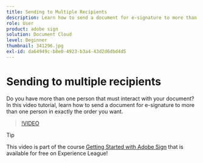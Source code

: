 ```yaml
---
title: Sending to Multiple Recipients
description: Learn how to send a document for e-signature to more than one person in exactly the order you want
role: User
product: adobe sign
solution: Document Cloud
level: Beginner
thumbnail: 341296.jpg
exl-id: da64949c-b8e0-4923-b3a4-43d2d6dbd4d5
---
```

# Sending to multiple recipients

Do you have more than one person that must interact with your document? In this video tutorial, learn how to send a document for e-signature to more than one person in exactly the order you want.

>[!VIDEO](https://video.tv.adobe.com/v/341296?hidetitle=true)

>[!TIP]
>
>This video is part of the course [Getting Started with Adobe Sign](https://experienceleague.adobe.com/?recommended=Sign-U-1-2020.1) that is available for free on Experience League!
